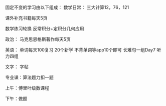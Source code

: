 固定不变的学习由以下组成：
数学日常：
	三大计算12，76，121

课外补充书籍每天5页

数学练习轮换 反常积分+定积分几何应用

政治：
马克思恩格斯著作每天5页

英语：
	单词每天100复习
	20个新学
	不背单词等app10个即可
	长难句一组Day7
	听力四组

文字：
	字帖

专业课：算法题力扣一题



上午：傅里叶级数课程

下午：做题